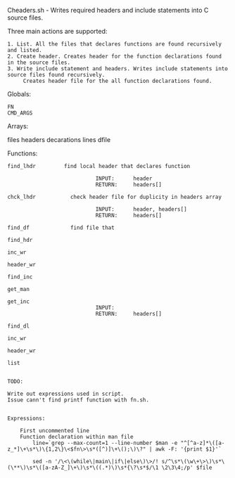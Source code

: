  Cheaders.sh - Writes required headers and include statements into C source files.

 Three main actions are supported:

 	1. List. All the files that declares functions are found recursively and listed.
	2. Create header. Creates header for the function declarations found in the source files.
	3. Write include statement and headers. Writes include statements into source files found recursively.
		 Creates header file for the all function declarations found.

 Globals:

 	FN
	CMD_ARGS

 Arrays:

  files
	headers
	decarations
	lines
	dfile

 Functions:

 	find_lhdr		  find local header that declares function

								INPUT:		header
								RETURN:		headers[]
	
	chck_lhdr			check header file for duplicity in headers array

								INPUT:		header, headers[]
								RETURN:		headers[]

	find_df				find file that 

	find_hdr

	inc_wr

	header_wr
	
	find_inc		

	get_man

	get_inc
								INPUT:		
								RETURN:		headers[]

	find_dl

	inc_wr

	header_wr

	list


	TODO:

	Write out expressions used in script.
	Issue cann't find printf function with fn.sh.


	Expressions:

		First uncommented line
		Function declaration within man file
			line=`grep --max-count=1 --line-number $man -e "^[^a-z]*\([a-z_*]\+\s*\)\{1,2\}\<$fn\>\s*([^)]\+\();\)\?" | awk -F: '{print $1}'`

			sed -n '/\<\(while\|main\|if\|else\)\>/! s/^\s*\(\w\+\>\)\s*\(\**\)\s*\([a-zA-Z_]\+\)\s*\((.*)\)\s*{\?\s*$/\1 \2\3\4;/p' $file
